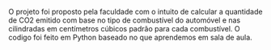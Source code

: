 O projeto foi proposto pela faculdade com o intuito de calcular a quantidade de CO2 emitido com base no tipo de combustível do automóvel e nas cilindradas em centímetros cúbicos padrão para cada combustível. O codigo foi feito em Python baseado no que aprendemos em sala de aula.
